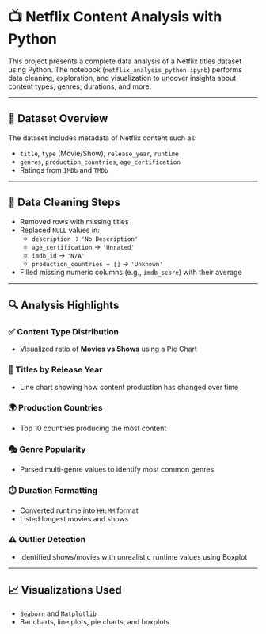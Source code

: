 # 📺 Netflix Content Analysis with Python

This project presents a complete data analysis of a Netflix titles dataset using Python. The notebook (`netflix_analysis_python.ipynb`) performs data cleaning, exploration, and visualization to uncover insights about content types, genres, durations, and more.

---

## 🧾 Dataset Overview

The dataset includes metadata of Netflix content such as:
- `title`, `type` (Movie/Show), `release_year`, `runtime`
- `genres`, `production_countries`, `age_certification`
- Ratings from `IMDb` and `TMDb`

---

## 🧹 Data Cleaning Steps

- Removed rows with missing titles
- Replaced `NULL` values in:
  - `description` → `'No Description'`
  - `age_certification` → `'Unrated'`
  - `imdb_id` → `'N/A'`
  - `production_countries = []` → `'Unknown'`
- Filled missing numeric columns (e.g., `imdb_score`) with their average

---

## 🔍 Analysis Highlights

### ✅ Content Type Distribution
- Visualized ratio of **Movies vs Shows** using a Pie Chart

### 📅 Titles by Release Year
- Line chart showing how content production has changed over time

### 🌍 Production Countries
- Top 10 countries producing the most content

### 🎭 Genre Popularity
- Parsed multi-genre values to identify most common genres

### ⏱️ Duration Formatting
- Converted runtime into `HH:MM` format
- Listed longest movies and shows

### ⚠️ Outlier Detection
- Identified shows/movies with unrealistic runtime values using Boxplot

---

## 📈 Visualizations Used

- `Seaborn` and `Matplotlib`
- Bar charts, line plots, pie charts, and boxplots

